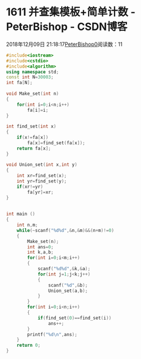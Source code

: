 # 1611 并查集模板+简单计数 - PeterBishop - CSDN博客





2018年12月09日 21:18:17[PeterBishop0](https://me.csdn.net/qq_40061421)阅读数：11








```cpp
#include<iostream>
#include<cstdio>
#include<algorithm>
using namespace std;
const int N=30003;
int fa[N];
 
void Make_set(int n)
{
	for(int i=0;i<n;i++)
		fa[i]=i;
}
 
int find_set(int x)
{
	if(x!=fa[x])
		fa[x]=find_set(fa[x]);
	return fa[x];
}
 
void Union_set(int x,int y)
{
	int xr=find_set(x);
	int yr=find_set(y);
	if(xr!=yr)
		fa[yr]=xr;
}
 
 
int main ()
{
	int n,m;
	while(~scanf("%d%d",&n,&m)&&(n+m)!=0)
	{
		Make_set(n);
		int ans=0;
		int k,a,b;
		for(int i=0;i<m;i++)
		{
			scanf("%d%d",&k,&a);
			for(int j=1;j<k;j++)
			{
				scanf("%d",&b);
				Union_set(a,b);
			}
		}
		for(int i=0;i<n;i++)
		{
			if(find_set(0)==find_set(i))
				ans++;
		}	
		printf("%d\n",ans);
	}
	return 0;  
}
```





